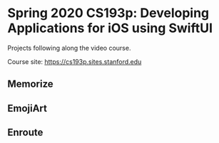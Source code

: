 # Spring 2020 CS193p: Developing Applications for iOS using SwiftUI

Projects following along the video course.

Course site: https://cs193p.sites.stanford.edu

## Memorize

## EmojiArt

## Enroute
